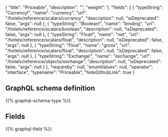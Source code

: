 {
  "title": "Priceable",
  "description": "",
  "weight": 1,
  "fields": [
    {
      "typeString": "Currency!",
      "name": "currency",
      "url": "/hotelx/reference/scalars/currency",
      "description": null,
      "isDeprecated": false,
      "args": null
    },
    {
      "typeString": "Boolean!",
      "name": "binding",
      "url": "/hotelx/reference/scalars/boolean",
      "description": null,
      "isDeprecated": false,
      "args": null
    },
    {
      "typeString": "Float!",
      "name": "net",
      "url": "/hotelx/reference/scalars/float",
      "description": null,
      "isDeprecated": false,
      "args": null
    },
    {
      "typeString": "Float",
      "name": "gross",
      "url": "/hotelx/reference/scalars/float",
      "description": null,
      "isDeprecated": false,
      "args": null
    },
    {
      "typeString": "Exchange!",
      "name": "exchange",
      "url": "/hotelx/reference/objects/exchange",
      "description": null,
      "isDeprecated": false,
      "args": null
    }
  ],
  "requireby": null,
  "enumValues": null,
  "operator": "interface",
  "typename": "Priceable",
  "hideGithubLink": true
}
## GraphQL schema definition

{{% graphql-schema-type %}}

## Fields

{{% graphql-field %}}
